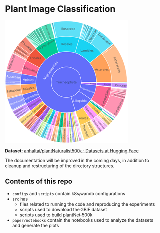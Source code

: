 # Plant Image Classification
![banner.png](images/blessed-sunburst.png)

**Dataset**: [anhaltai/plantNaturalist500k · Datasets at Hugging Face](https://huggingface.co/datasets/anhaltai/plantNaturalist500k)

The documentation will be improved in the coming days, in addition to cleanup and restructuring of the directory structures.

## Contents of this repo
- `configs` and `scripts` contain k8s/wandb configurations
- `src` has 
    - files related to running the code and reproducing the experiments
    - scripts used to download the GBIF dataset
    - scripts used to build plantNet-500k 
- `paper/notebooks` contain the notebooks used to analyze the datasets and generate the plots  

